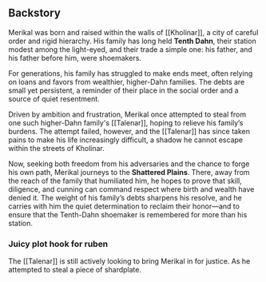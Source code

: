 ## Backstory

Merikal was born and raised within the walls of [[Kholinar]], a city of careful order and rigid hierarchy. His family has long held **Tenth Dahn**, their station modest among the light-eyed, and their trade a simple one: his father, and his father before him, were shoemakers.

For generations, his family has struggled to make ends meet, often relying on loans and favors from wealthier, higher-Dahn families. The debts are small yet persistent, a reminder of their place in the social order and a source of quiet resentment.

Driven by ambition and frustration, Merikal once attempted to steal from one such higher-Dahn family's [[Talenar]], hoping to relieve his family’s burdens. The attempt failed, however, and the [[Talenar]] has since taken pains to make his life increasingly difficult, a shadow he cannot escape within the streets of Kholinar.

Now, seeking both freedom from his adversaries and the chance to forge his own path, Merikal journeys to the **Shattered Plains**. There, away from the reach of the family that humiliated him, he hopes to prove that skill, diligence, and cunning can command respect where birth and wealth have denied it. The weight of his family’s debts sharpens his resolve, and he carries with him the quiet determination to reclaim their honor—and to ensure that the Tenth-Dahn shoemaker is remembered for more than his station.

### Juicy plot hook for ruben
The [[Talenar]] is still actively looking to bring Merikal in for justice. As he attempted to steal a piece of shardplate.